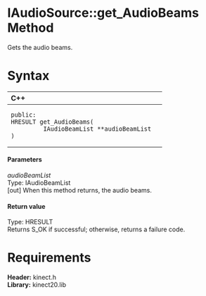 IAudioSource::get\_AudioBeams Method  
====================================  

Gets the audio beams. <span id="syntaxSection"></span>

Syntax  
======  

<table>
<colgroup>
<col width="100%" />
</colgroup>
<thead>
<tr class="header">
<th align="left">C++</th>
</tr>
</thead>
<tbody>
<tr class="odd">
<td align="left"><pre><code>public:  
HRESULT get_AudioBeams(  
         IAudioBeamList **audioBeamList  
)</code></pre></td>
</tr>
</tbody>
</table>

<span id="ID4EG"></span>
#### Parameters  

*audioBeamList*    
Type: IAudioBeamList  
[out] When this method returns, the audio beams.  

<span id="ID4EP"></span>
#### Return value  

Type: HRESULT  
Returns S\_OK if successful; otherwise, returns a failure code.  

<span id="requirements"></span>

Requirements  
============  

**Header:** kinect.h  
**Library:** kinect20.lib  



<!--Please do not edit the data in the comment block below.-->
<!--
TOCTitle : get_AudioBeams Method
RLTitle : IAudioSource::get_AudioBeams Method
KeywordK : get_AudioBeams method
KeywordK : IAudioSource::get_AudioBeams method
KeywordF : IAudioSource::get_AudioBeams
KeywordF : get_AudioBeams
KeywordF : Microsoft.Kinect.kinect.IAudioSource.get_AudioBeams(IAudioBeamList@)
KeywordA : M:Microsoft.Kinect.kinect.IAudioSource.get_AudioBeams(IAudioBeamList@)
AssetID : M:Microsoft.Kinect.kinect.IAudioSource.get_AudioBeams(IAudioBeamList@)
Locale : en-us
CommunityContent : 1
APIType : Managed
APILocation : 
APIName : Microsoft.Kinect.kinect.IAudioSource::get_AudioBeams
TargetOS : Windows
TopicType : kbSyntax
DevLang : C++
DocSet : K4Wv2
ProjType : K4Wv2Proj
Technology : Kinect for Windows
Product : Kinect for Windows SDK v2
productversion : 20
-->
